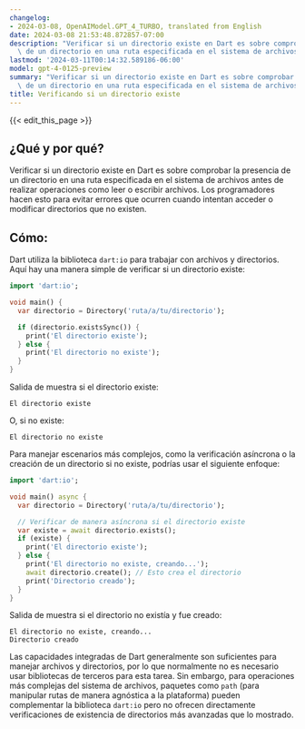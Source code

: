 ```yaml
---
changelog:
- 2024-03-08, OpenAIModel.GPT_4_TURBO, translated from English
date: 2024-03-08 21:53:48.872857-07:00
description: "Verificar si un directorio existe en Dart es sobre comprobar la presencia\
  \ de un directorio en una ruta especificada en el sistema de archivos antes de\u2026"
lastmod: '2024-03-11T00:14:32.589186-06:00'
model: gpt-4-0125-preview
summary: "Verificar si un directorio existe en Dart es sobre comprobar la presencia\
  \ de un directorio en una ruta especificada en el sistema de archivos antes de\u2026"
title: Verificando si un directorio existe
---
```


{{< edit_this_page >}}

## ¿Qué y por qué?

Verificar si un directorio existe en Dart es sobre comprobar la presencia de un directorio en una ruta especificada en el sistema de archivos antes de realizar operaciones como leer o escribir archivos. Los programadores hacen esto para evitar errores que ocurren cuando intentan acceder o modificar directorios que no existen.

## Cómo:

Dart utiliza la biblioteca `dart:io` para trabajar con archivos y directorios. Aquí hay una manera simple de verificar si un directorio existe:

```dart
import 'dart:io';

void main() {
  var directorio = Directory('ruta/a/tu/directorio');

  if (directorio.existsSync()) {
    print('El directorio existe');
  } else {
    print('El directorio no existe');
  }
}
```
Salida de muestra si el directorio existe:
```
El directorio existe
```

O, si no existe:
```
El directorio no existe
```

Para manejar escenarios más complejos, como la verificación asíncrona o la creación de un directorio si no existe, podrías usar el siguiente enfoque:

```dart
import 'dart:io';

void main() async {
  var directorio = Directory('ruta/a/tu/directorio');

  // Verificar de manera asíncrona si el directorio existe
  var existe = await directorio.exists();
  if (existe) {
    print('El directorio existe');
  } else {
    print('El directorio no existe, creando...');
    await directorio.create(); // Esto crea el directorio
    print('Directorio creado');
  }
}
```

Salida de muestra si el directorio no existía y fue creado:
```
El directorio no existe, creando...
Directorio creado
```

Las capacidades integradas de Dart generalmente son suficientes para manejar archivos y directorios, por lo que normalmente no es necesario usar bibliotecas de terceros para esta tarea. Sin embargo, para operaciones más complejas del sistema de archivos, paquetes como `path` (para manipular rutas de manera agnóstica a la plataforma) pueden complementar la biblioteca `dart:io` pero no ofrecen directamente verificaciones de existencia de directorios más avanzadas que lo mostrado.
